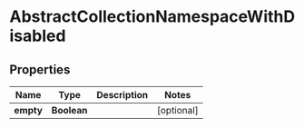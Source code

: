 

# AbstractCollectionNamespaceWithDisabled


## Properties

| Name | Type | Description | Notes |
|------------ | ------------- | ------------- | -------------|
|**empty** | **Boolean** |  |  [optional] |



